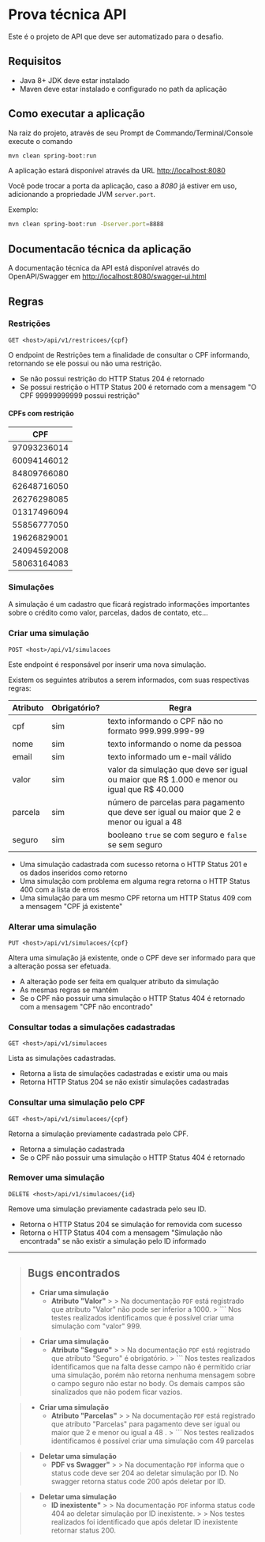 # Prova técnica API

Este é o projeto de API que deve ser automatizado para o desafio.

##  Requisitos
 * Java 8+ JDK deve estar instalado
 * Maven deve estar instalado e configurado no path da aplicação
 
## Como executar a aplicação 

Na raiz do projeto, através de seu Prompt de Commando/Terminal/Console execute o comando 

```bash
mvn clean spring-boot:run
```

A aplicação estará disponível através da URL [http://localhost:8080](http://localhost:8080)

Você pode trocar a porta da aplicação, caso a _8080_ já estiver em uso, adicionando a propriedade JVM `server.port`.

Exemplo:

```bash
mvn clean spring-boot:run -Dserver.port=8888
```

## Documentacão técnica da aplicação

A documentação técnica da API está disponível através do OpenAPI/Swagger em [http://localhost:8080/swagger-ui.html](http://localhost:8080/swagger-ui.html)

## Regras

### Restrições

`GET <host>/api/v1/restricoes/{cpf}`

O endpoint de Restrições tem a finalidade de consultar o CPF informando, retornando se ele possui ou não uma restrição. 

* Se não possui restrição do HTTP Status 204 é retornado
* Se possui restrição o HTTP Status 200 é retornado com a mensagem "O CPF 99999999999 possui restrição"

#### CPFs com restrição

| CPF |
| ----|
| 97093236014 |
| 60094146012 |
| 84809766080 |
| 62648716050 |
| 26276298085 |
| 01317496094 |
| 55856777050 |
| 19626829001 |
| 24094592008 |
| 58063164083 |

### Simulações

A simulação é um cadastro que ficará registrado informações importantes sobre o crédito como valor, parcelas, 
dados de contato, etc...

### Criar uma simulação

`POST <host>/api/v1/simulacoes`

Este endpoint é responsável por inserir uma nova simulação.

Existem os seguintes atributos a serem informados, com suas respectivas regras:

| Atributo | Obrigatório? | Regra |
|----------|--------------|-------|
| cpf | sim | texto informando o CPF não no formato 999.999.999-99 |
| nome | sim | texto informando o nome da pessoa |
| email | sim | texto informado um e-mail válido |
| valor | sim | valor da simulação que deve ser igual ou maior que R$ 1.000 e menor ou igual que R$ 40.000 |
| parcela | sim | número de parcelas para pagamento que deve ser igual ou maior que 2 e menor ou igual a 48 |
| seguro | sim | booleano `true` se com seguro e  `false` se sem seguro |

* Uma simulação cadastrada com sucesso retorna o HTTP Status 201 e os dados inseridos como retorno
* Uma simulação com problema em alguma regra retorna o HTTP Status 400 com a lista de erros
* Uma simulação para um mesmo CPF retorna um HTTP Status 409 com a mensagem "CPF já existente"

### Alterar uma simulação

`PUT <host>/api/v1/simulacoes/{cpf}`

Altera uma simulação já existente, onde o CPF deve ser informado para que a alteração possa ser efetuada.

* A alteração pode ser feita em qualquer atributo da simulação
* As mesmas regras se mantém
* Se o CPF não possuir uma simulação o HTTP Status 404 é retornado com a mensagem "CPF não encontrado"

### Consultar todas a simulações cadastradas

`GET <host>/api/v1/simulacoes`

Lista as simulações cadastradas.

* Retorna a lista de simulações cadastradas e existir uma ou mais
* Retorna HTTP Status 204 se não existir simulações cadastradas


### Consultar uma simulação pelo CPF

`GET <host>/api/v1/simulacoes/{cpf}`

Retorna a simulação previamente cadastrada pelo CPF.

* Retorna a simulação cadastrada
* Se o CPF não possuir uma simulação o HTTP Status 404 é retornado

### Remover uma simulação

`DELETE <host>/api/v1/simulacoes/{id}`

Remove uma simulação previamente cadastrada pelo seu ID.

* Retorna o HTTP Status 204 se simulação for removida com sucesso
* Retorna o HTTP Status 404 com a mensagem "Simulação não encontrada" se não existir a simulação pelo ID informado

---

> ## Bugs encontrados
>
>
>- **Criar uma simulação**
   >   - **Atributo "Valor"**
         >
         >    Na documentação ```PDF``` está registrado que atributo "Valor" não pode ser inferior a 1000.
         >    ```
>    Nos testes realizados identificamos que é possível criar uma simulação com "valor" 999.

>- **Criar uma simulação**
   >   - **Atributo "Seguro"**
         >
         >    Na documentação ```PDF``` está registrado que atributo "Seguro" é obrigatório.
         >    ```
>    Nos testes realizados identificamos que na falta desse campo não é permitido criar uma simulação, porém não retorna nenhuma mensagem sobre o campo seguro não estar no body. Os demais campos são sinalizados que não podem ficar vazios.

>- **Criar uma simulação**
   >   - **Atributo "Parcelas"**
         >
         >    Na documentação ```PDF``` está registrado que atributo "Parcelas" para pagamento deve ser igual ou maior que 2 e menor ou igual a 48 .
         >    ```
>    Nos testes realizados identificamos é possível criar uma simulação com 49 parcelas

>- **Deletar uma simulação**
   >   - **PDF vs Swagger"**
         >
         >    Na documentação ```PDF``` informa que o status code deve ser 204 ao deletar simulação por ID. No swagger retorna status code 200 após deletar por ID.

>- **Deletar uma simulação**
   >   - **ID inexistente"**
         >
         >    Na documentação ```PDF``` informa status code 404 ao deletar simulação por ID inexistente.
         >
         >    Nos testes realizados foi identificado que após deletar ID inexistente retornar status 200.